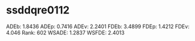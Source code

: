 # ssddqre0112

ADEb: 1.8436
ADEp: 0.7416
ADEv: 2.2401
FDEb: 3.4899
FDEp: 1.4212
FDEv: 4.046
Rank: 602
WSADE: 1.2837
WSFDE: 2.4013